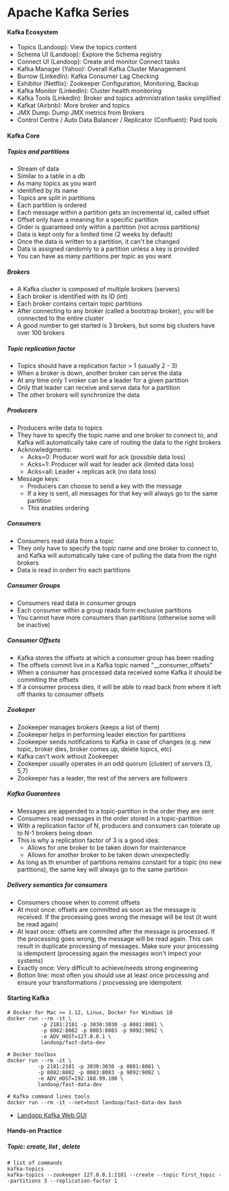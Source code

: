 # Apache Kafka Series

#### Kafka Ecosystem

- Topics (Landoop): View the topics content
- Schema UI (Landoop): Explore the Schema registry
- Connect UI (Landoop): Create and monitor Connect tasks
- Kafka Manager (Yahoo): Overall Kafka Cluster Management
- Burrow (LinkedIn): Kafka Consumer Lag Checking
- Exhibitor (Netflix): Zookeeper Configuration, Monitoring, Backup
- Kafka Monitor (LinkedIn): Cluster health monitoring
- Kafka Tools (LinkedIn): Broker and topics administration tasks simplified
- Kafkat (Airbnb): More broker and topics 
- JMX Dump: Dump JMX metrics from Brokers
- Control Centre / Auto Data Balancer / Replicator (Confluent): Paid tools

#### Kafka Core

##### Topics and partitions

- Stream of data
- Similar to a table in a db 
- As many topics as you want
- identified by its name
- Topics are split in partitions
- Each partition is ordered
- Each message within a partition gets an incremental id, called offset
- Offset only have a meaning for a specific partition
- Order is guaranteed only within a partition (not across partitions)
- Data is kept only for a limited time (2 weeks by default)
- Once the data is written to a partition, it can't be changed 
- Data is assigned randomly to a partition unless a key is provided 
- You can have as many partitions per topic as you want

##### Brokers

- A Kafka cluster is composed of multiple brokers (servers)
- Each broker is identified with its ID (int)
- Each broker contains certain topic partitions
- After connecting to any broker (called a bootstrap broker), you will be connected to the entire cluster
- A good number to get started is 3 brokers, but some big clusters have over 100 brokers

##### Topic replication factor

- Topics should have a replication factor > 1 (usually 2 - 3)
- When a broker is down, another broker can serve the data
- At any time only 1 vroker can be a leader for a given partition
- Only that leader can receive and serve data for a partition
- The other brokers will synchronize the data

##### Producers

- Producers write data to topics
- They have to specify the topic name and one broker to connect to, and Kafka  will automatically take care of routing the data to the right brokers
- Acknowledgments:
  -  Acks=0: Producer wont wait for ack (possible data loss)
  - Acks=1: Producer will wait for leader ack (limited data loss)
  - Acks=all: Leader + replicas ack (no data loss)
- Message keys:
  - Producers can choose to send a key with the message
  - If a key is sent, all messages for that key will always go to the same partition
  - This enables ordering

##### Consumers

- Consumers read data from a topic
- They only have to specify the topic name and one broker to connect to, and Kafka will automatically take care of pulling the data from the right brokers
- Data is read in orderr fro each partitions

##### Consumer Groups

- Consumers read data in consumer groups
- Each consumer within a group reads form exclusive partitions
- You cannot have more consumers than partitions (otherwise some will be inactive)

##### Consumer Offsets

- Kafka stores the offsets at which a consumer group has been reading
- The offsets commit live in a Kafka topic named "__consumer_offsets"
- When a consumer has processed data received some Kafka it should be commiting the offsets
- If a consumer process dies, it will be able to read back from where it left off thanks to consumer offsets

##### Zookeper

- Zookeeper manages brokers (keeps a list of them)
- Zookeeper helps in performing leader election for partitions
- Zookeeper sends notifications to Kafka in case of changes (e.g. new topic, broker dies, broker comes up, delete topics, etc)
- Kafka can't work wthout Zookeeper
- Zookeeper usually operates in an odd quorum (cluster) of servers (3, 5,7)
- Zookeeper has a leader, the rest of the servers are followers

##### Kafka Guarantees

- Messages are appended to a topic-partition in the order they are sent
- Consumers read messages in the order stored in a topic-partition
- With a replication factor of N, producers and consumers can tolerate up to N-1 brokers being down
- This is why a replication factor of 3 is a good idea:
  - Allows for one broker to be taken down for maintenance
  - Allows for another broker to be taken down unexpectedly
- As long as th enumber of partitions remains constant for a topic (no new partitions), the same key will always go to the same partition

##### Delivery semantics for consumers

- Consumers choose when to commit offsets
- At most once: offsets are committed as soon as the message is received. If the processing goes wrong the mesage will be lost (it wont be read again)
- At least once: offsets are commited after the message is processed. If the processing goes wrong, the message will be read again. This can result in duplicate processing of messages. Make sure your processing is idempotent (processing again the messages won't impect your systems)
- Exactly once: Very difficult to achieve/needs strong engineering
- Botton line: most often you should use at least once processing and ensure your transformations / procvessing are idempotent

#### Starting Kafka

```shell
# Docker for Mac >= 1.12, Linux, Docker for Windows 10
docker run --rm -it \
           -p 2181:2181 -p 3030:3030 -p 8081:8081 \
           -p 8082:8082 -p 8083:8083 -p 9092:9092 \
           -e ADV_HOST=127.0.0.1 \
           landoop/fast-data-dev

# Docker toolbox
docker run --rm -it \
          -p 2181:2181 -p 3030:3030 -p 8081:8081 \
          -p 8082:8082 -p 8083:8083 -p 9092:9092 \
          -e ADV_HOST=192.168.99.100 \
          landoop/fast-data-dev

# Kafka command lines tools
docker run --rm -it --net=host landoop/fast-data-dev bash
```

- [Landoop Kafka Web GUI](http://127.0.0.1:3030/)

#### Hands-on Practice

##### Topic: create, list , delete

```shell
# list of commands
kafka-topics
kafka-topics --zookeeper 127.0.0.1:2181 --create --topic first_topic --partitions 3 --replication-factor 1
```

